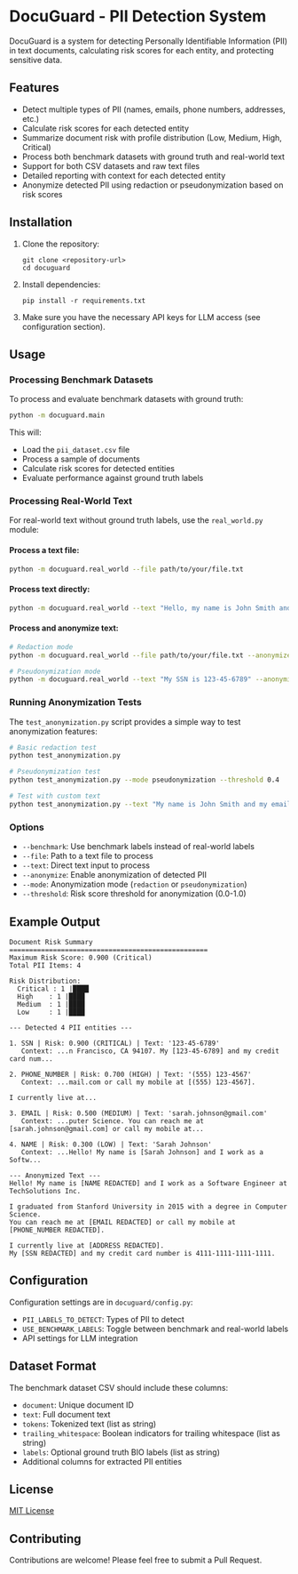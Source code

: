 # DocuGuard - PII Detection System

DocuGuard is a system for detecting Personally Identifiable Information (PII) in text documents, calculating risk scores for each entity, and protecting sensitive data.

## Features

- Detect multiple types of PII (names, emails, phone numbers, addresses, etc.)
- Calculate risk scores for each detected entity
- Summarize document risk with profile distribution (Low, Medium, High, Critical)
- Process both benchmark datasets with ground truth and real-world text
- Support for both CSV datasets and raw text files
- Detailed reporting with context for each detected entity
- Anonymize detected PII using redaction or pseudonymization based on risk scores

## Installation

1. Clone the repository:
   ```
   git clone <repository-url>
   cd docuguard
   ```

2. Install dependencies:
   ```
   pip install -r requirements.txt
   ```

3. Make sure you have the necessary API keys for LLM access (see configuration section).

## Usage

### Processing Benchmark Datasets

To process and evaluate benchmark datasets with ground truth:

```bash
python -m docuguard.main
```

This will:
- Load the `pii_dataset.csv` file
- Process a sample of documents
- Calculate risk scores for detected entities
- Evaluate performance against ground truth labels

### Processing Real-World Text

For real-world text without ground truth labels, use the `real_world.py` module:

#### Process a text file:

```bash
python -m docuguard.real_world --file path/to/your/file.txt
```

#### Process text directly:

```bash
python -m docuguard.real_world --text "Hello, my name is John Smith and my email is john@example.com"
```

#### Process and anonymize text:

```bash
# Redaction mode
python -m docuguard.real_world --file path/to/your/file.txt --anonymize --mode redaction --threshold 0.5

# Pseudonymization mode
python -m docuguard.real_world --text "My SSN is 123-45-6789" --anonymize --mode pseudonymization --threshold 0.3
```

### Running Anonymization Tests

The `test_anonymization.py` script provides a simple way to test anonymization features:

```bash
# Basic redaction test
python test_anonymization.py

# Pseudonymization test
python test_anonymization.py --mode pseudonymization --threshold 0.4

# Test with custom text
python test_anonymization.py --text "My name is John Smith and my email is john@example.com"
```

### Options

- `--benchmark`: Use benchmark labels instead of real-world labels
- `--file`: Path to a text file to process
- `--text`: Direct text input to process
- `--anonymize`: Enable anonymization of detected PII
- `--mode`: Anonymization mode (`redaction` or `pseudonymization`)
- `--threshold`: Risk score threshold for anonymization (0.0-1.0)

## Example Output

```
Document Risk Summary
==================================================
Maximum Risk Score: 0.900 (Critical)
Total PII Items: 4

Risk Distribution:
  Critical : 1 |████
  High    : 1 |████
  Medium  : 1 |████
  Low     : 1 |████

--- Detected 4 PII entities ---

1. SSN | Risk: 0.900 (CRITICAL) | Text: '123-45-6789'
   Context: ...n Francisco, CA 94107. My [123-45-6789] and my credit card num...

2. PHONE_NUMBER | Risk: 0.700 (HIGH) | Text: '(555) 123-4567'
   Context: ...mail.com or call my mobile at [(555) 123-4567].

I currently live at...

3. EMAIL | Risk: 0.500 (MEDIUM) | Text: 'sarah.johnson@gmail.com'
   Context: ...puter Science. You can reach me at [sarah.johnson@gmail.com] or call my mobile at...

4. NAME | Risk: 0.300 (LOW) | Text: 'Sarah Johnson'
   Context: ...Hello! My name is [Sarah Johnson] and I work as a Softw...

--- Anonymized Text ---
Hello! My name is [NAME REDACTED] and I work as a Software Engineer at TechSolutions Inc.

I graduated from Stanford University in 2015 with a degree in Computer Science. 
You can reach me at [EMAIL REDACTED] or call my mobile at [PHONE_NUMBER REDACTED].

I currently live at [ADDRESS REDACTED].
My [SSN REDACTED] and my credit card number is 4111-1111-1111-1111.
```

## Configuration

Configuration settings are in `docuguard/config.py`:

- `PII_LABELS_TO_DETECT`: Types of PII to detect
- `USE_BENCHMARK_LABELS`: Toggle between benchmark and real-world labels
- API settings for LLM integration

## Dataset Format

The benchmark dataset CSV should include these columns:
- `document`: Unique document ID
- `text`: Full document text
- `tokens`: Tokenized text (list as string)
- `trailing_whitespace`: Boolean indicators for trailing whitespace (list as string)
- `labels`: Optional ground truth BIO labels (list as string)
- Additional columns for extracted PII entities

## License

[MIT License](LICENSE)

## Contributing

Contributions are welcome! Please feel free to submit a Pull Request. 